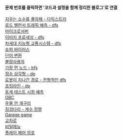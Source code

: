 <h4>문제 번호를 클릭하면 '코드과 설명을 함께 정리한 블로그'로 연결</h4>


[지우는 소수를 좋아해 - 다익스트라](https://blog.naver.com/nybi123)
</br>[로드 밸런서 트래픽 예측 - dfs
](https://blog.naver.com/PostView.naver?blogId=nybi123&logNo=222736204368&categoryNo=29&parentCategoryNo=0&viewDate=&currentPage=1&postListTopCurrentPage=1&from=postList)
</br>[마이크로서버
](https://blog.naver.com/PostView.naver?blogId=nybi123&logNo=222736073800&categoryNo=29&parentCategoryNo=0&viewDate=&currentPage=1&postListTopCurrentPage=1&from=postList)</br>[이미지 프로세싱 - dfs
](https://blog.naver.com/PostView.naver?blogId=nybi123&logNo=222734775378&categoryNo=29&parentCategoryNo=0&viewDate=&currentPage=1&postListTopCurrentPage=1&from=postList)
</br>[차세대 지능형 교통시스템 - dfs
](https://blog.naver.com/PostView.naver?blogId=nybi123&logNo=222734727070&categoryNo=29&parentCategoryNo=0&viewDate=&currentPage=1&postListTopCurrentPage=1&from=postList)
</br>[슈퍼 바이러스
](https://blog.naver.com/PostView.naver?blogId=nybi123&logNo=222734545322&categoryNo=29&parentCategoryNo=0&viewDate=&currentPage=1&postListTopCurrentPage=1&from=postList)
</br>[단어 변환
](https://blog.naver.com/PostView.naver?blogId=nybi123&logNo=222731161686&categoryNo=29&parentCategoryNo=0&viewDate=&currentPage=1&postListTopCurrentPage=1&from=postList)
</br>[불량사용자](https://blog.naver.com/PostView.naver?blogId=nybi123&logNo=222731060970&categoryNo=29&parentCategoryNo=0&viewDate=&currentPage=1&postListTopCurrentPage=1&from=postList)
</br>[가장 먼 노드 - bfs
](https://blog.naver.com/PostView.naver?blogId=nybi123&logNo=222730997728&categoryNo=29&parentCategoryNo=0&viewDate=&currentPage=1&postListTopCurrentPage=1&from=postList)
</br>[정수 삼각형 - dp
](https://blog.naver.com/PostView.naver?blogId=nybi123&logNo=222729911216&categoryNo=29&parentCategoryNo=0&viewDate=&currentPage=1&postListTopCurrentPage=1&from=postList)
</br>[로봇이 지나간 경로 - 전형적인 dfs
](https://blog.naver.com/PostView.naver?blogId=nybi123&logNo=222728911156&categoryNo=29&parentCategoryNo=0&viewDate=&currentPage=1&postListTopCurrentPage=1&from=postList)
</br>[조립라인 - dp
](https://blog.naver.com/PostView.naver?blogId=nybi123&logNo=222728500871&categoryNo=29&parentCategoryNo=0&viewDate=&currentPage=1&postListTopCurrentPage=1&from=postList)</br>[동계 테스트 시점 예측
](https://blog.naver.com/PostView.naver?blogId=nybi123&logNo=222728455843&categoryNo=29&parentCategoryNo=0&viewDate=&currentPage=1&postListTopCurrentPage=1&from=postList)</br>[GBC
](https://blog.naver.com/PostView.naver?blogId=nybi123&logNo=222726163378&categoryNo=29&parentCategoryNo=0&viewDate=&currentPage=1&postListTopCurrentPage=1&from=postList)</br>[우물 안 개구리
](https://blog.naver.com/PostView.naver?blogId=nybi123&logNo=222725206683&categoryNo=29&parentCategoryNo=0&viewDate=&currentPage=1&postListTopCurrentPage=1&from=postList)
</br>[징검다리 - 계수 정렬
](https://blog.naver.com/PostView.naver?blogId=nybi123&logNo=222725134250&categoryNo=29&parentCategoryNo=0&viewDate=&currentPage=1&postListTopCurrentPage=1&from=postList)
</br>[Garage game
](https://blog.naver.com/PostView.naver?blogId=nybi123&logNo=222721854171&categoryNo=29&parentCategoryNo=0&viewDate=&currentPage=1&postListTopCurrentPage=1&from=postList)
</br>[교차로
](https://blog.naver.com/PostView.naver?blogId=nybi123&logNo=222720965572&categoryNo=29&parentCategoryNo=0&viewDate=&currentPage=1&postListTopCurrentPage=1&from=postList)</br>[비밀메뉴
](https://blog.naver.com/PostView.naver?blogId=nybi123&logNo=222720708368&categoryNo=29&parentCategoryNo=0&viewDate=&currentPage=1&postListTopCurrentPage=1&from=postList)</br>[플레이 페어 암호
](https://blog.naver.com/PostView.naver?blogId=nybi123&logNo=222720040002&categoryNo=29&parentCategoryNo=0&viewDate=&currentPage=1&postListTopCurrentPage=1&from=postList)

